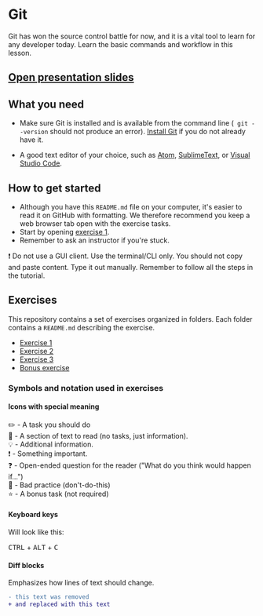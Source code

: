 # Git
Git has won the source control battle for now, and it is a vital tool to learn for any developer today. Learn the basic commands and workflow in this lesson.

## [Open presentation slides](https://docs.google.com/presentation/d/1LXSodXy5pWkS61L4C770QnVVccXAw9_-/edit#slide=id.p1)

## What you need

* Make sure Git is installed and is available from the command line (`` git --version`` should not produce an error). [Install Git](https://git-scm.com/downloads) if you do not already have it. 

* A good text editor of your choice, such as [Atom](https://atom.io/), [SublimeText](https://www.sublimetext.com/), or [Visual Studio Code](https://www.visualstudio.com/).

## How to get started

* Although you have this `README.md` file on your computer, it's easier to read it on GitHub with formatting. We therefore recommend you keep a web browser tab open with the exercise tasks.
* Start by opening [exercise 1](./exercises/exercise-1.md/).
* Remember to ask an instructor if you're stuck.

:exclamation: Do not use a GUI client. Use the terminal/CLI only. You should not copy and paste content. Type it out manually. Remember to follow all the steps in the tutorial.

## Exercises

This repository contains a set of exercises organized in folders. Each folder contains a `README.md` describing the exercise.

- [Exercise 1](exercises/exercise-1.md)
- [Exercise 2](exercises/exercise-2.md)
- [Exercise 3](exercises/exercise-3.md)
- [Bonus exercise](exercises/exercise-4-bonus.md)

### Symbols and notation used in exercises

#### Icons with special meaning

:pencil2: - A task you should do  
:book: - A section of text to read (no tasks, just information).  
:bulb: - Additional information.  
:exclamation: - Something important.  
:question: - Open-ended question for the reader ("What do you think would happen if...")  
:poop: - Bad practice (don't-do-this)  
:star: - A bonus task (not required)  

#### Keyboard keys

Will look like this:

<kbd>CTRL</kbd> + <kbd>ALT</kbd> + <kbd>C</kbd>

#### Diff blocks

Emphasizes how lines of text should change.

```diff
- this text was removed
+ and replaced with this text
```

